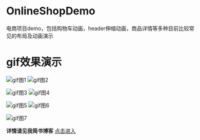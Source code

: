 # OnlineShopDemo
电商项目demo，包括购物车动画，header伸缩动画，商品详情等多种目前比较常见的布局及动画演示

# gif效果演示

![gif图1](https://github.com/chenfengxiaoxixi/OnlineShopDemo/blob/master/gif演示图/headerRefresh演示.gif)
    ![gif图2](https://github.com/chenfengxiaoxixi/OnlineShopDemo/blob/master/gif演示图/购物车动画演示.gif)

![gif图3](https://github.com/chenfengxiaoxixi/OnlineShopDemo/blob/master/gif演示图/详情布局演示.gif)
    ![gif图4](https://github.com/chenfengxiaoxixi/OnlineShopDemo/blob/master/gif演示图/SemiModal动画演示.gif)

![gif图5](https://github.com/chenfengxiaoxixi/OnlineShopDemo/blob/master/gif演示图/分类演示.gif)
    ![gif图6](https://github.com/chenfengxiaoxixi/OnlineShopDemo/blob/master/gif演示图/collectionCell左滑动画演示.gif)

![gif图7](https://github.com/chenfengxiaoxixi/OnlineShopDemo/blob/master/gif演示图/header拉伸动画演示.gif)

**详情请见我简书博客**
[点击进入](https://www.jianshu.com/p/5b2815b60288)
